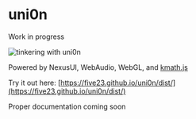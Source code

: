 # uni0n

Work in progress

![tinkering with uni0n](https://repository-images.githubusercontent.com/305858130/18ec7c00-2bf7-11eb-83cf-8421e5900f10)

Powered by NexusUI, WebAudio, WebGL, and [kmath.js](https://github.com/five23/kmath.js)

Try it out here: [https://five23.github.io/uni0n/dist/](https://five23.github.io/uni0n/dist/)

Proper documentation coming soon
